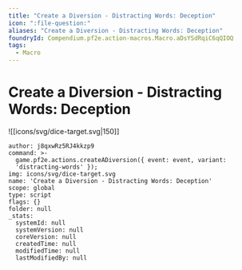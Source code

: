 ```yaml
---
title: "Create a Diversion - Distracting Words: Deception"
icon: ":file-question:"
aliases: "Create a Diversion - Distracting Words: Deception"
foundryId: Compendium.pf2e.action-macros.Macro.aDsYSdRqiC6qQIOQ
tags:
  - Macro
---
```


# Create a Diversion - Distracting Words: Deception
![[icons/svg/dice-target.svg|150]]

```Macro
author: j8qxwRz5RJ4kkzp9
command: >-
  game.pf2e.actions.createADiversion({ event: event, variant:
  'distracting-words' });
img: icons/svg/dice-target.svg
name: 'Create a Diversion - Distracting Words: Deception'
scope: global
type: script
flags: {}
folder: null
_stats:
  systemId: null
  systemVersion: null
  coreVersion: null
  createdTime: null
  modifiedTime: null
  lastModifiedBy: null
```
